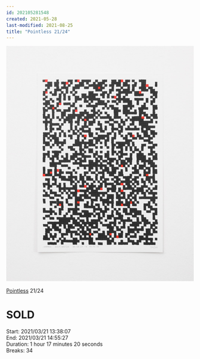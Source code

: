 ```yaml
---
id: 202105281548
created: 2021-05-28
last-modified: 2021-08-25
title: "Pointless 21/24"
---
```

![](../assets/202105281548.jpg)

[Pointless](202105271855) 21/24 

# SOLD

Start: 2021/03/21 13:38:07  
End: 2021/03/21 14:55:27  
Duration: 1 hour 17 minutes 20 seconds  
Breaks: 34